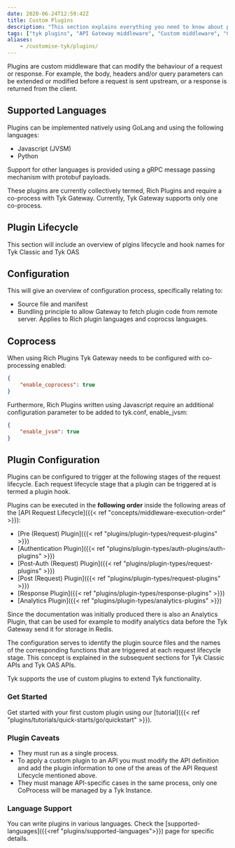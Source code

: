 ```yaml
---
date: 2020-06-24T12:59:42Z
title: Custom Plugins
description: "This section explains everything you need to know about plugins. This page gives plugins overview and provides links to the appropriate documentation."
tags: ["tyk plugins", "API Gateway middleware", "Custom middleware", "Custom API request"]
aliases:
    - /customise-tyk/plugins/
---
```


Plugins are custom middleware that can modify the behaviour of a request or response. For example, the body, headers and/or query parameters can be extended or modified before a request is sent upstream, or a response is returned from the client. 

## Supported Languages

Plugins can be implemented natively using GoLang and using the following languages:

- Javascript (JVSM)
- Python

Support for other languages is provided using a gRPC message passing mechanism with protobuf payloads.

These plugins are currently collectively termed, Rich Plugins and require a co-process with Tyk Gateway. Currently, Tyk Gateway supports only one co-process. 


## Plugin Lifecycle

This section will include an overview of plgins lifecycle and hook names for Tyk Classic and Tyk OAS

## Configuration

This will give an overview of configuration process, specifically relating to:

- Source file and manifest
- Bundling principle to allow Gateway to fetch plugin code from remote server. Applies to Rich plugin languages
and coprocss languages.

## Coprocess

When using Rich Plugins Tyk Gateway needs to be configured with co-processing enabled:

```json
{
    "enable_coprocess": true
}
```

Furthermore, Rich Plugins written using Javascript require an additional configuration parameter to be added to tyk.conf, enable_jvsm:


```json
{
    "enable_jvsm": true
}
```

## Plugin Configuration

Plugins can be configured to trigger at the following stages of the request lifecycle. Each request lifecycle stage that a plugin can be triggered at is termed a plugin hook.

Plugins can be executed in the **following order** inside the following areas of the [API Request Lifecycle]({{< ref "concepts/middleware-execution-order" >}}):

- [Pre (Request) Plugin]({{< ref "plugins/plugin-types/request-plugins" >}})
- [Authentication Plugin]({{< ref "plugins/plugin-types/auth-plugins/auth-plugins" >}})
- [Post-Auth (Request) Plugin]({{< ref "plugins/plugin-types/request-plugins" >}})
- [Post (Request) Plugin]({{< ref "plugins/plugin-types/request-plugins" >}})
- [Response Plugin]({{< ref "plugins/plugin-types/response-plugins" >}})
- [Analytics Plugin]({{< ref "plugins/plugin-types/analytics-plugins" >}})
     

Since the documentation was initially produced there is also an Analytics Plugin, that can be used for example to modify analytics data before the Tyk Gateway send it for storage in Redis.

The configuration serves to identify the plugin source files and the names of the corresponding functions that are triggered at each request lifecycle stage. This concept is explained in the subsequent sections for Tyk Classic APIs and Tyk OAS APIs.


Tyk supports the use of custom plugins to extend Tyk functionality.


### Get Started
Get started with your first custom plugin using our [tutorial]({{< ref "plugins/tutorials/quick-starts/go/quickstart" >}}).

### Plugin Caveats

*   They must run as a single process.
*   To apply a custom plugin to an API you must modify the API definition and add the plugin information to one of the areas of the API Request Lifecycle mentioned above.
*   They must manage API-specific cases in the same process, only one CoProcess will be managed by a Tyk Instance.

### Language Support

You can write plugins in various languages. Check the [supported-languages]({{<ref "plugins/supported-languages">}}) page for specific details.